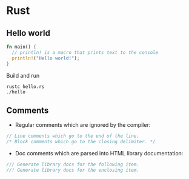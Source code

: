 # Rust

## Hello world

```rust
fn main() {
  // println! is a macro that prints text to the console
  println!("Hello world!");
}
```

Build and run

```shell
rustc hello.rs
./hello
```

## Comments

- Regular comments which are ignored by the compiler:

```rust
// Line comments which go to the end of the line.
/* Block comments which go to the closing delimiter. */
```

- Doc comments which are parsed into HTML library documentation:

```rust
/// Generate library docs for the following item.
//! Generate library docs for the enclosing item.
```
